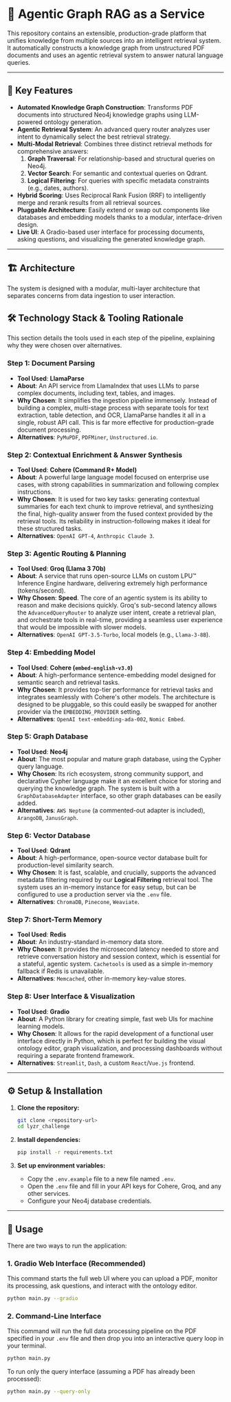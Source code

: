 # 🚀 Agentic Graph RAG as a Service

This repository contains an extensible, production-grade platform that unifies knowledge from multiple sources into an intelligent retrieval system. It automatically constructs a knowledge graph from unstructured PDF documents and uses an agentic retrieval system to answer natural language queries.

---

## 🌟 Key Features

- **Automated Knowledge Graph Construction**: Transforms PDF documents into structured Neo4j knowledge graphs using LLM-powered ontology generation.
- **Agentic Retrieval System**: An advanced query router analyzes user intent to dynamically select the best retrieval strategy.
- **Multi-Modal Retrieval**: Combines three distinct retrieval methods for comprehensive answers:
  1.  **Graph Traversal**: For relationship-based and structural queries on Neo4j.
  2.  **Vector Search**: For semantic and contextual queries on Qdrant.
  3.  **Logical Filtering**: For queries with specific metadata constraints (e.g., dates, authors).
- **Hybrid Scoring**: Uses Reciprocal Rank Fusion (RRF) to intelligently merge and rerank results from all retrieval sources.
- **Pluggable Architecture**: Easily extend or swap out components like databases and embedding models thanks to a modular, interface-driven design.
- **Live UI**: A Gradio-based user interface for processing documents, asking questions, and visualizing the generated knowledge graph.

---

## 🏗️ Architecture

The system is designed with a modular, multi-layer architecture that separates concerns from data ingestion to user interaction.

## 🛠️ Technology Stack & Tooling Rationale

This section details the tools used in each step of the pipeline, explaining why they were chosen over alternatives.

### Step 1: Document Parsing

- **Tool Used**: **LlamaParse**
- **About**: An API service from LlamaIndex that uses LLMs to parse complex documents, including text, tables, and images.
- **Why Chosen**: It simplifies the ingestion pipeline immensely. Instead of building a complex, multi-stage process with separate tools for text extraction, table detection, and OCR, LlamaParse handles it all in a single, robust API call. This is far more effective for production-grade document processing.
- **Alternatives**: `PyMuPDF`, `PDFMiner`, `Unstructured.io`.

### Step 2: Contextual Enrichment & Answer Synthesis

- **Tool Used**: **Cohere (Command R+ Model)**
- **About**: A powerful large language model focused on enterprise use cases, with strong capabilities in summarization and following complex instructions.
- **Why Chosen**: It is used for two key tasks: generating contextual summaries for each text chunk to improve retrieval, and synthesizing the final, high-quality answer from the fused context provided by the retrieval tools. Its reliability in instruction-following makes it ideal for these structured tasks.
- **Alternatives**: `OpenAI GPT-4`, `Anthropic Claude 3`.

### Step 3: Agentic Routing & Planning

- **Tool Used**: **Groq (Llama 3 70b)**
- **About**: A service that runs open-source LLMs on custom LPU™ Inference Engine hardware, delivering extremely high performance (tokens/second).
- **Why Chosen**: **Speed**. The core of an agentic system is its ability to reason and make decisions quickly. Groq's sub-second latency allows the `AdvancedQueryRouter` to analyze user intent, create a retrieval plan, and orchestrate tools in real-time, providing a seamless user experience that would be impossible with slower models.
- **Alternatives**: `OpenAI GPT-3.5-Turbo`, local models (e.g., `Llama-3-8B`).

### Step 4: Embedding Model

- **Tool Used**: **Cohere (`embed-english-v3.0`)**
- **About**: A high-performance sentence-embedding model designed for semantic search and retrieval tasks.
- **Why Chosen**: It provides top-tier performance for retrieval tasks and integrates seamlessly with Cohere's other models. The architecture is designed to be pluggable, so this could easily be swapped for another provider via the `EMBEDDING_PROVIDER` setting.
- **Alternatives**: `OpenAI text-embedding-ada-002`, `Nomic Embed`.

### Step 5: Graph Database

- **Tool Used**: **Neo4j**
- **About**: The most popular and mature graph database, using the Cypher query language.
- **Why Chosen**: Its rich ecosystem, strong community support, and declarative Cypher language make it an excellent choice for storing and querying the knowledge graph. The system is built with a `GraphDatabaseAdapter` interface, so other graph databases can be easily added.
- **Alternatives**: `AWS Neptune` (a commented-out adapter is included), `ArangoDB`, `JanusGraph`.

### Step 6: Vector Database

- **Tool Used**: **Qdrant**
- **About**: A high-performance, open-source vector database built for production-level similarity search.
- **Why Chosen**: It is fast, scalable, and crucially, supports the advanced metadata filtering required by our **Logical Filtering** retrieval tool. The system uses an in-memory instance for easy setup, but can be configured to use a production server via the `.env` file.
- **Alternatives**: `ChromaDB`, `Pinecone`, `Weaviate`.

### Step 7: Short-Term Memory

- **Tool Used**: **Redis**
- **About**: An industry-standard in-memory data store.
- **Why Chosen**: It provides the microsecond latency needed to store and retrieve conversation history and session context, which is essential for a stateful, agentic system. `Cachetools` is used as a simple in-memory fallback if Redis is unavailable.
- **Alternatives**: `Memcached`, other in-memory key-value stores.

### Step 8: User Interface & Visualization

- **Tool Used**: **Gradio**
- **About**: A Python library for creating simple, fast web UIs for machine learning models.
- **Why Chosen**: It allows for the rapid development of a functional user interface directly in Python, which is perfect for building the visual ontology editor, graph visualization, and processing dashboards without requiring a separate frontend framework.
- **Alternatives**: `Streamlit`, `Dash`, a custom `React`/`Vue.js` frontend.

---

## ⚙️ Setup & Installation

1.  **Clone the repository:**
    ```bash
    git clone <repository-url>
    cd lyzr_challenge
    ```

2.  **Install dependencies:**
    ```bash
    pip install -r requirements.txt
    ```

3.  **Set up environment variables:**
    -   Copy the `.env.example` file to a new file named `.env`.
    -   Open the `.env` file and fill in your API keys for Cohere, Groq, and any other services.
    -   Configure your Neo4j database credentials.

---

## 🚀 Usage

There are two ways to run the application:

### 1. Gradio Web Interface (Recommended)

This command starts the full web UI where you can upload a PDF, monitor its processing, ask questions, and interact with the ontology editor.

```bash
python main.py --gradio
```

### 2. Command-Line Interface

This command will run the full data processing pipeline on the PDF specified in your `.env` file and then drop you into an interactive query loop in your terminal.

```bash
python main.py
```

To run only the query interface (assuming a PDF has already been processed):

```bash
python main.py --query-only
```

